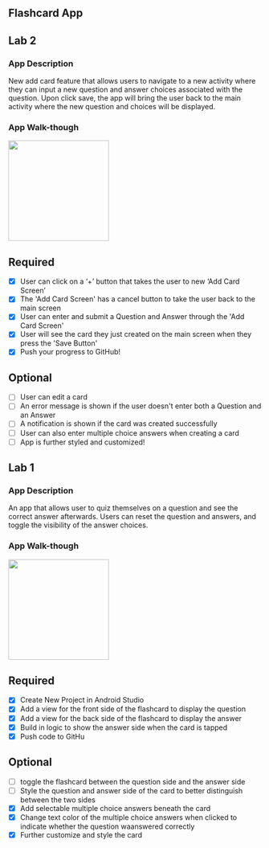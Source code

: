 ## Flashcard App

## Lab 2

### App Description
New add card feature that allows users to navigate to a new activity where they can input a new question and answer choices associated with the question. Upon click save, the app will bring the user back to the main activity where the new question and choices will be displayed. 

### App Walk-though

<img src="https://i.imgur.com/mPmH6BG.gif" width=200><br>

## Required
- [x] User can click on a ‘+’ button that takes the user to new ‘Add Card Screen’
- [x] The 'Add Card Screen' has a cancel button to take the user back to the main screen
- [x] User can enter and submit a Question and Answer through the 'Add Card Screen'
- [x] User will see the card they just created on the main screen when they press the 'Save Button'
- [x] Push your progress to GitHub!

## Optional
- [ ] User can edit a card
- [ ] An error message is shown if the user doesn't enter both a Question and an Answer
- [ ] A notification is shown if the card was created successfully
- [ ] User can also enter multiple choice answers when creating a card
- [ ] App is further styled and customized!

## Lab 1

### App Description
An app that allows user to quiz themselves on a question and see the correct answer afterwards. Users can reset the question and answers, and toggle the visibility of the answer choices.

### App Walk-though                                        
<img src="https://i.imgur.com/vWTUh8O.gif5" width=200><br>

## Required
- [x] Create New Project in Android Studio
- [x] Add a view for the front side of the flashcard to display the question
- [x] Add a view for the back side of the flashcard to display the answer
- [x] Build in logic to show the answer side when the card is tapped
- [x] Push code to GitHu
## Optional
- [ ] toggle the flashcard between the question side and the answer side
- [ ] Style the question and answer side of the card to better distinguish between the two sides
- [x] Add selectable multiple choice answers beneath the card
- [x] Change text color of the multiple choice answers when clicked to indicate whether the question waanswered correctly
- [x] Further customize and style the card
